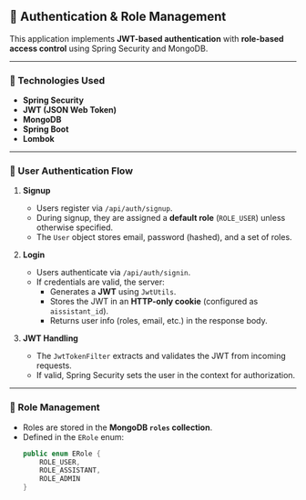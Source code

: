 ## 🔐 Authentication & Role Management

This application implements **JWT-based authentication** with **role-based access control** using Spring Security and MongoDB.

---

### 🧱 Technologies Used

- **Spring Security**
- **JWT (JSON Web Token)**
- **MongoDB**
- **Spring Boot**
- **Lombok**

---

### 🔑 User Authentication Flow

1. **Signup**
   - Users register via `/api/auth/signup`.
   - During signup, they are assigned a **default role** (`ROLE_USER`) unless otherwise specified.
   - The `User` object stores email, password (hashed), and a set of roles.

2. **Login**
   - Users authenticate via `/api/auth/signin`.
   - If credentials are valid, the server:
     - Generates a **JWT** using `JwtUtils`.
     - Stores the JWT in an **HTTP-only cookie** (configured as `aissistant_id`).
     - Returns user info (roles, email, etc.) in the response body.

3. **JWT Handling**
   - The `JwtTokenFilter` extracts and validates the JWT from incoming requests.
   - If valid, Spring Security sets the user in the context for authorization.

---

### 🧾 Role Management

- Roles are stored in the **MongoDB `roles` collection**.
- Defined in the `ERole` enum:
  ```java
  public enum ERole {
      ROLE_USER,
      ROLE_ASSISTANT,
      ROLE_ADMIN
  }
